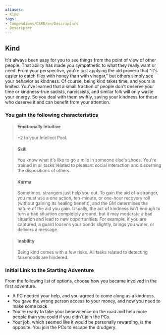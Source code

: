 ```yaml
---
aliases:
- Kind
tags:
- Compendiums/CSRD/en/Descriptors
- Descriptor
---
```


## Kind  
It's always been easy for you to see things from the point of view of other people. That ability has made you sympathetic to what they really want or need. From your perspective, you're just applying the old proverb that "it's easier to catch flies with honey than with vinegar," but others simply see your behavior as kindness. Of course, being kind takes time, and yours is limited. You've learned that a small fraction of people don't deserve your time or kindness-true sadists, narcissists, and similar folk will only waste your energy. So you deal with them swiftly, saving your kindness for those who deserve it and can benefit from your attention.
### You gain the following characteristics  
> #### Emotionally Intuitive
> +2 to your Intellect Pool.  

> #### Skill
> You know what it's like to go a mile in someone else's shoes. You're trained in all tasks related to pleasant social interaction and discerning the dispositions of others.  

> #### Karma
> Sometimes, strangers just help you out. To gain the aid of a stranger, you must use a one action, ten-minute, or one-hour recovery roll (without gaining its healing benefit), and the GM determines the nature of the aid you gain. Usually, the act of kindness isn't enough to turn a bad situation completely around, but it may moderate a bad situation and lead to new opportunities. For example, if you are captured, a guard loosens your bonds slightly, brings you water, or delivers a message.  

> #### Inability
> Being kind comes with a few risks. All tasks related to detecting falsehoods are hindered.  

### Initial Link to the Starting Adventure  
From the following list of options, choose how you became involved in the first adventure.  
- A PC needed your help, and you agreed to come along as a kindness.  
- You gave the wrong person access to your money, and now you need to make some back.  
- You're ready to take your benevolence on the road and help more people than you could if you didn't join the PCs.  
- Your job, which seemed like it would be personally rewarding, is the opposite. You join the PCs to escape the drudgery.  